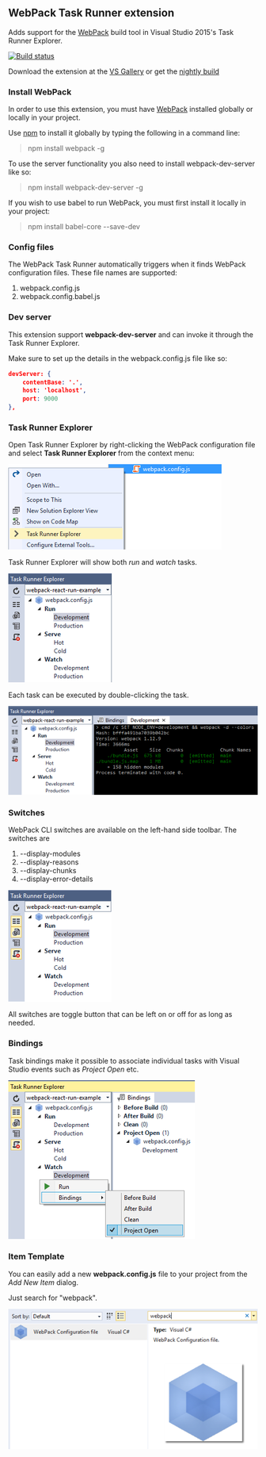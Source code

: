 ## WebPack Task Runner extension
Adds support for the [WebPack](https://webpack.github.io/)
build tool in Visual Studio 2015's Task Runner Explorer.

[![Build status](https://ci.appveyor.com/api/projects/status/elr3xt8s6tuoth66?svg=true)](https://ci.appveyor.com/project/madskristensen/webpacktaskrunner)

Download the extension at the
[VS Gallery](https://visualstudiogallery.msdn.microsoft.com/5497fd10-b1ba-474c-8991-1438ae47012a)
or get the
[nightly build](http://vsixgallery.com/extension/471a020e-77f5-4c77-8ff0-59e08b6c5ba3/)

### Install WebPack
In order to use this extension, you must have
[WebPack](https://webpack.github.io/) installed globally or locally
in your project.

Use [npm](http://npmjs.org/) to install it globally by
typing the following in a command line:

>npm install webpack -g

To use the server functionality you also need to install
webpack-dev-server like so:

>npm install webpack-dev-server -g

If you wish to use babel to run WebPack, you must first
install it locally in your project:

>npm install babel-core --save-dev

### Config files
The WebPack Task Runner automatically triggers when it finds
WebPack configuration files. These file names are supported:

1. webpack.config.js
1. webpack.config.babel.js

### Dev server
This extension support **webpack-dev-server** and can
invoke it through the Task Runner Explorer.

Make sure to set up the details in the webpack.config.js
file like so:

```json
devServer: {
    contentBase: '.',
    host: 'localhost',
    port: 9000
},
```

### Task Runner Explorer
Open Task Runner Explorer by right-clicking the WebPack
configuration file and select **Task Runner Explorer** from
the context menu:

![Open Task Runner Explorer](art/open-trx.png)

Task Runner Explorer will show both _run_ and _watch_
tasks.

![Task List](art/task-list.png)

Each task can be executed by double-clicking the task.

![Console output](art/console.png)

### Switches
WebPack CLI switches are available on the left-hand
side toolbar. The switches are

1. --display-modules
2. --display-reasons
3. --display-chunks
4. --display-error-details

![Switches](art/switches.png)

All switches are toggle button that can be left
on or off for as long as needed.

### Bindings
Task bindings make it possible to associate individual tasks
with Visual Studio events such as _Project Open_ etc.

![Bindings](art/bindings.png)

### Item Template
You can easily add a new **webpack.config.js** file to
your project from the _Add New Item_ dialog.

Just search for "webpack".

![Item template](art/item-template.png)